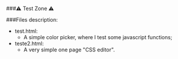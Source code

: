 ###⚠️ Test Zone ⚠️

###Files description:
- test.html:
  - A simple color picker, where I test some javascript functions;
- teste2.html:
  - A very simple one page "CSS editor".
